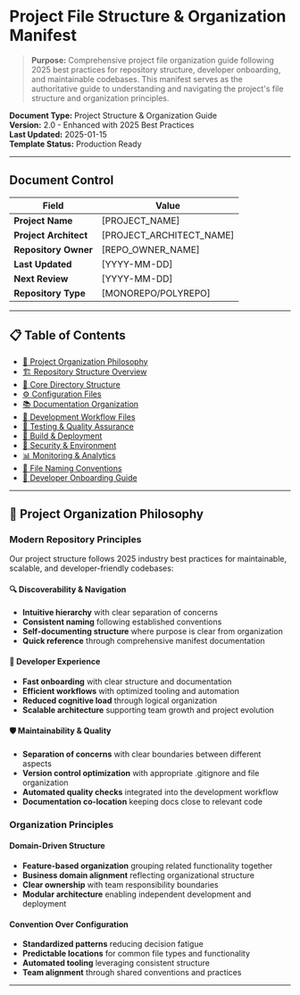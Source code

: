 # Project File Structure & Organization Manifest
> **Purpose:** Comprehensive project file organization guide following 2025 best practices for repository structure, developer onboarding, and maintainable codebases. This manifest serves as the authoritative guide to understanding and navigating the project's file structure and organization principles.

**Document Type:** Project Structure & Organization Guide  
**Version:** 2.0 - Enhanced with 2025 Best Practices  
**Last Updated:** 2025-01-15  
**Template Status:** Production Ready

---

## Document Control
| Field | Value |
|-------|-------|
| **Project Name** | [PROJECT_NAME] |
| **Project Architect** | [PROJECT_ARCHITECT_NAME] |
| **Repository Owner** | [REPO_OWNER_NAME] |
| **Last Updated** | [YYYY-MM-DD] |
| **Next Review** | [YYYY-MM-DD] |
| **Repository Type** | [MONOREPO/POLYREPO] |

---

## 📋 Table of Contents
- [🎯 Project Organization Philosophy](#-project-organization-philosophy)
- [🏗️ Repository Structure Overview](#️-repository-structure-overview)
- [📁 Core Directory Structure](#-core-directory-structure)
- [⚙️ Configuration Files](#️-configuration-files)
- [📚 Documentation Organization](#-documentation-organization)
- [🔧 Development Workflow Files](#-development-workflow-files)
- [🧪 Testing & Quality Assurance](#-testing--quality-assurance)
- [🚀 Build & Deployment](#-build--deployment)
- [🔐 Security & Environment](#-security--environment)
- [📊 Monitoring & Analytics](#-monitoring--analytics)
- [🎯 File Naming Conventions](#-file-naming-conventions)
- [📖 Developer Onboarding Guide](#-developer-onboarding-guide)

---

## 🎯 Project Organization Philosophy

### Modern Repository Principles

Our project structure follows 2025 industry best practices for maintainable, scalable, and developer-friendly codebases:

#### 🔍 **Discoverability & Navigation**
- **Intuitive hierarchy** with clear separation of concerns
- **Consistent naming** following established conventions
- **Self-documenting structure** where purpose is clear from organization
- **Quick reference** through comprehensive manifest documentation

#### 🚀 **Developer Experience**
- **Fast onboarding** with clear structure and documentation
- **Efficient workflows** with optimized tooling and automation
- **Reduced cognitive load** through logical organization
- **Scalable architecture** supporting team growth and project evolution

#### 🛡️ **Maintainability & Quality**
- **Separation of concerns** with clear boundaries between different aspects
- **Version control optimization** with appropriate .gitignore and file organization
- **Automated quality checks** integrated into the development workflow
- **Documentation co-location** keeping docs close to relevant code

### Organization Principles

#### **Domain-Driven Structure**
- **Feature-based organization** grouping related functionality together
- **Business domain alignment** reflecting organizational structure
- **Clear ownership** with team responsibility boundaries
- **Modular architecture** enabling independent development and deployment

#### **Convention Over Configuration**
- **Standardized patterns** reducing decision fatigue
- **Predictable locations** for common file types and functionality
- **Automated tooling** leveraging consistent structure
- **Team alignment** through shared conventions and practices

---